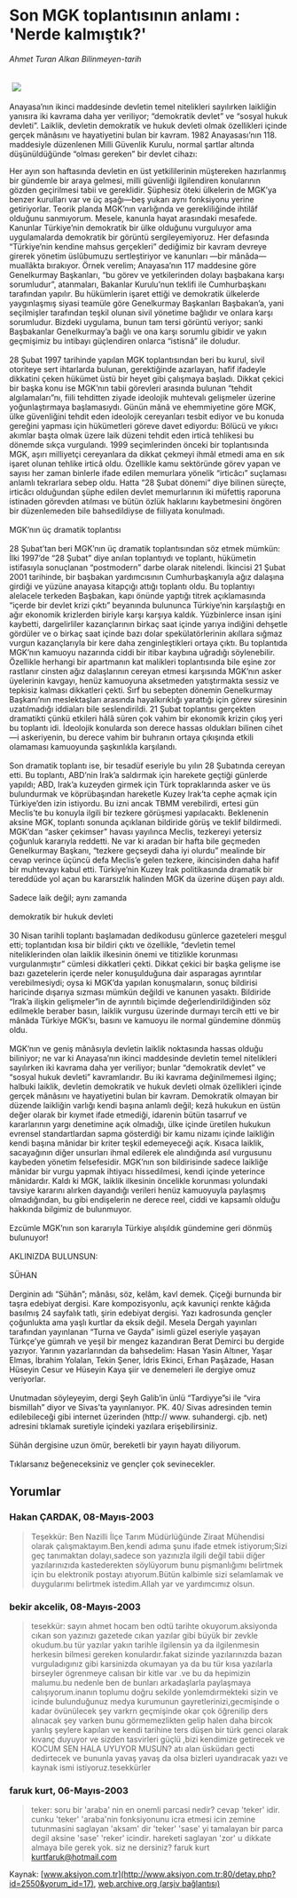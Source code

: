 # Son MGK toplantısının anlamı : 'Nerde kalmıştık?'

*Ahmet Turan Alkan Bilinmeyen-tarih*

<div>
 <font>
  <img border="0" height="1" src="/web/20031230101109im_/http://www.aksiyon.com.tr/images/blank.gif"/>
 </font>
 <font class="content">
  <p>
   <img border="0" hspace="5" src="http://web.archive.org/web/20031230101109im_/http://www.aksiyon.com.tr/resim/439/20.jpg" vspace="5"/>
  </p>
 </font>
 <font class="content">
  Anayasa’nın ikinci maddesinde devletin temel nitelikleri sayılırken laikliğin yanısıra iki kavrama daha yer veriliyor; “demokratik devlet” ve “sosyal hukuk devleti”. Laiklik, devletin demokratik ve hukuk devleti olmak özellikleri içinde gerçek mânâsını ve hayatiyetini bulan bir kavram. 1982 Anayasası’nın 118. maddesiyle düzenlenen Milli Güvenlik Kurulu, normal şartlar altında düşünüldüğünde “olması gereken” bir devlet cihazı:
 </font>
 <p>
  <font class="content">
   Her ayın son haftasında devletin en üst yetkililerinin müştereken hazırlanmış bir gündemle bir araya gelmesi, milli güvenliği ilgilendiren konularının gözden geçirilmesi tabii ve gereklidir. Şüphesiz öteki ülkelerin de MGK’ya benzer kurulları var ve üç aşağı—beş yukarı aynı fonksiyonu yerine getiriyorlar. Teorik planda MGK’nın varlığında ve gerekliliğinde ihtilâf olduğunu sanmıyorum. Mesele, kanunla hayat arasındaki mesafede. Kanunlar Türkiye’nin demokratik bir ülke olduğunu vurguluyor ama uygulamalarda demokratik bir görüntü sergileyemiyoruz. Her defasında “Türkiye’nin kendine mahsus gerçekleri” dediğimiz bir kavram devreye girerek yönetim üslûbumuzu sertleştiriyor ve kanunları —bir mânâda— muallâkta bırakıyor. Örnek verelim; Anayasa’nın 117 maddesine göre Genelkurmay Başkanları, “bu görev ve yetkilerinden dolayı başbakana karşı sorumludur”, atanmaları, Bakanlar Kurulu’nun teklifi ile Cumhurbaşkanı tarafından yapılır. Bu hükümlerin işaret ettiği ve demokratik ülkelerde yaygınlaşmış siyasi teamüle göre Genelkurmay Başkanları Başbakan’a, yani seçilmişler tarafından teşkil olunan sivil yönetime bağlıdır ve onlara karşı sorumludur. Bizdeki uygulama, bunun tam tersi görüntü veriyor; sanki Başbakanlar Genelkurmay’a bağlı ve ona karşı sorumlu gibidir ve yakın geçmişimiz bu intibayı güçlendiren onlarca “istisnâ” ile doludur.
   <br/>
   <br/>
   28 Şubat 1997 tarihinde yapılan MGK toplantısından beri bu kurul, sivil otoriteye sert ihtarlarda bulunan, gerektiğinde azarlayan, hafif ifadeyle dikkatini çeken hükümet üstü bir heyet gibi çalışmaya başladı. Dikkat çekici bir başka konu ise MGK’nın tabii görevleri arasında bulunan “tehdit algılamaları”nı, fiili tehditten ziyade ideolojik muhtevalı gelişmeler üzerine yoğunlaştırmaya başlamasıydı. Günün mânâ ve ehemmiyetine göre MGK, ülke güvenliğini tehdit eden ideolojik cereyanları tesbit ediyor ve bu konuda gereğini yapması için hükümetleri göreve davet ediyordu: Bölücü ve yıkıcı akımlar başta olmak üzere laik düzeni tehdit eden irticâ tehlikesi bu dönemde sıkça vurgulandı. 1999 seçimlerinden önceki bir toplantısında MGK, aşırı milliyetçi cereyanlara da dikkat çekmeyi ihmâl etmedi ama en sık işaret olunan tehlike irticâ oldu. Özellikle kamu sektöründe görev yapan ve sayısı her zaman binlerle ifade edilen memurlara yönelik “irticâcı” suçlaması anlamlı tekrarlara sebep oldu. Hatta “28 Şubat dönemi” diye bilinen süreçte, irticâcı olduğundan şüphe edilen devlet memurlarının iki müfettiş raporuna istinaden görevden atılması ve bütün özlük haklarını kaybetmesini öngören bir düzenlemeden bile bahsedildiyse de fiiliyata konulmadı.
   <br/>
   <br/>
   MGK’nın üç dramatik toplantısı
   <br/>
   <br/>
   28 Şubat’tan beri MGK’nın üç dramatik toplantısından söz etmek mümkün: İlki 1997’de “28 Şubat” diye anılan toplantıydı ve toplantı, hükümetin istifasıyla sonuçlanan “postmodern” darbe olarak nitelendi. İkincisi 21 Şubat 2001 tarihinde, bir başbakan yardımcısının Cumhurbaşkanıyla ağız dalaşına girdiği ve yüzüne anayasa kitapçığı attığı toplantı oldu. Bu toplantıyı alelacele terkeden Başbakan, kapı önünde yaptığı titrek açıklamasında “içerde bir devlet krizi çıktı” beyanında bulununca Türkiye’nin karşılaştığı en ağır ekonomik krizlerden biriyle karşı karşıya kaldık. Yüzbinlerce insan işini kaybetti, dargelirliler kazançlarının birkaç saat içinde yarıya indiğini dehşetle gördüler ve o birkaç saat içinde bazı dolar spekülatörlerinin akıllara sığmaz vurgun kazançlarıyla bir kere daha zenginleştikleri ortaya çıktı. Bu toplantıda MGK’nın kamuoyu nazarında ciddi bir itibar kaybına uğradığı söylenebilir. Özellikle herhangi bir apartmanın kat malikleri toplantısında bile eşine zor rastlanır cinsten ağız dalaşlarının cereyan etmesi karşısında MGK’nın asker üyelerinin kavgayı, henüz kamuoyuna aksetmeden yatıştırmakta sessiz ve tepkisiz kalması dikkatleri çekti. Sırf bu sebepten dönemin Genelkurmay Başkanı’nın meslektaşları arasında hayalkırıklığı yarattığı için görev süresinin uzatılmadığı iddiaları bile seslendirildi. 21 Şubat toplantısı gerçekten dramatikti çünkü etkileri hâlâ süren çok vahim bir ekonomik krizin çıkış yeri bu toplantı idi. İdeolojik konularda son derece hassas oldukları bilinen cihet—i askeriyenin, bu derece vahim bir buhranın ortaya çıkışında etkili olamaması kamuoyunda şaşkınlıkla karşılandı.
   <br/>
   <br/>
   Son dramatik toplantı ise, bir tesadüf eseriyle bu yılın 28 Şubatında cereyan etti. Bu toplantı, ABD’nin Irak’a saldırmak için harekete geçtiği günlerde yapıldı; ABD, Irak’a kuzeyden girmek için Türk topraklarında asker ve üs bulundurmak ve köprübaşından hareketle Kuzey Irak’ta cephe açmak için Türkiye’den izin istiyordu. Bu izni ancak TBMM verebilirdi, ertesi gün Meclis’te bu konuyla ilgili bir tezkere görüşmesi yapılacaktı. Beklenenin aksine MGK, toplantı sonunda açıklanan bildiride görüş ve teklif bildirmedi. MGK’dan “asker çekimser” havası yayılınca Meclis, tezkereyi yetersiz çoğunluk kararıyla reddetti. Ne var ki aradan bir hafta bile geçmeden Genelkurmay Başkanı, “tezkere geçseydi daha iyi olurdu” mealinde bir cevap verince üçüncü defa Meclis’e gelen tezkere, ikincisinden daha hafif bir muhtevayı kabul etti. Türkiye’nin Kuzey Irak politikasında dramatik bir tereddüde yol açan bu kararsızlık halinden MGK da üzerine düşen payı aldı.
   <br/>
   <br/>
   Sadece laik değil; aynı zamanda
   <br/>
   <br/>
   demokratik bir hukuk devleti
   <br/>
   <br/>
   30 Nisan tarihli toplantı başlamadan dedikodusu günlerce gazeteleri meşgul etti; toplantıdan kısa bir bildiri çıktı ve özellikle, “devletin temel niteliklerinden olan laiklik ilkesinin önemi ve titizlikle korunması vurgulanmıştır” cümlesi dikkatleri çekti. Dikkat çekici bir başka gelişme ise bazı gazetelerin içerde neler konuşulduğuna dair asparagas ayrıntılar verebilmesiydi; oysa ki MGK’da yapılan konuşmaların, sonuç bildirisi haricinde dışarıya sızması mümkün değildi ve kanunen yasaktı. Bildiride “Irak’a ilişkin gelişmeler”in de ayrıntılı biçimde değerlendirildiğinden söz edilmekle beraber basın, laiklik vurgusu üzerinde durmayı tercih etti ve bir mânâda Türkiye MGK’sı, basını ve kamuoyu ile normal gündemine dönmüş oldu.
   <br/>
   <br/>
   MGK’nın ve geniş mânâsıyla devletin laiklik noktasında hassas olduğu biliniyor; ne var ki Anayasa’nın ikinci maddesinde devletin temel nitelikleri sayılırken iki kavrama daha yer veriliyor; bunlar “demokratik devlet” ve “sosyal hukuk devleti” kavramlarıdır. Bu iki kavrama değinilmemesi ilginç; halbuki laiklik, devletin demokratik ve hukuk devleti olmak özellikleri içinde gerçek mânâsını ve hayatiyetini bulan bir kavram. Demokratik olmayan bir düzende laikliğin varlığı kendi başına anlamlı değil; kezâ hukukun en üstün değer olarak bir kıymet ifade etmediği, idarenin bütün tasarruf ve kararlarının yargı denetimine açık olmadığı, ülke içinde üretilen hukukun evrensel standartlardan sapma gösterdiği bir kamu nizamı içinde laikliğin kendi başına mânidar bir kriter teşkil edemeyeceği açık. Kısaca laiklik, sacayağının diğer unsurları ihmal edilerek ele alındığında asıl vurgusunu kaybeden yönetim felsefesidir. MGK’nın son bildirisinde sadece laikliğe mânidar bir vurgu yapmak ihtiyacı hissedilmesi, kendi içinde yeterince mânidardır. Kaldı ki MGK, laiklik ilkesinin öncelikle korunması yolundaki tavsiye kararını alırken dayandığı verileri henüz kamuoyuyla paylaşmış olmadığından, bu gibi endişelerin ne derece reel, ciddi ve kapsamlı olduğu hakkında bilgimiz de bulunmuyor.
   <br/>
   <br/>
   Ezcümle MGK’nın son kararıyla Türkiye alışıldık gündemine geri dönmüş bulunuyor!
   <br/>
   <br/>
   AKLINIZDA BULUNSUN:
   <br/>
   <br/>
   SÜHAN
   <br/>
   <br/>
   Derginin adı “Sühân”; mânâsı, söz, kelâm, kavl demek. Çiçeği burnunda bir taşra edebiyat dergisi. Kare kompozisyonlu, açık kavuniçi renkte kâğıda basılmış 24 sayfalık tatlı, şirin edebiyat dergisi. Yazı kadrosunda gençler çoğunlukta ama yaşlı kurtlar da eksik değil. Mesela Dergah yayınları tarafından yayınlanan “Turna ve Gayda” isimli güzel eseriyle yaşayan Türkçe’ye gümrah ve yeşil bir mengez kazandıran Berat Demirci bu dergide yazıyor. Yarının yazarlarından da bahsedelim: Hasan Yasin Altıner, Yaşar Elmas, İbrahim Yolalan, Tekin Şener, İdris Ekinci, Erhan Paşâzade, Hasan Hüseyin Cesur ve Hüseyin Kaya şiir ve denemeleri ile dergiye omuz veriyorlar.
   <br/>
   <br/>
   Unutmadan söyleyeyim, dergi Şeyh Galib’in ünlü “Tardiyye”si ile “vira bismillah” diyor ve Sivas’ta yayınlanıyor. PK. 40/ Sivas adresinden temin edilebileceği gibi internet üzerinden (http:// www. suhandergi. cjb. net) adresini tıklamak suretiyle içindeki yazılara erişebilirsiniz.
   <br/>
   <br/>
   Sühân dergisine uzun ömür, bereketli bir yayın hayatı diliyorum.
   <br/>
   <br/>
   Tıklarsanız beğeneceksiniz ve gençler çok sevinecekler.
   <br/>
  </font>
 </p>
</div>


## Yorumlar

### Hakan ÇARDAK, 08-Mayıs-2003
> Teşekkür: 
> Ben Nazilli İlçe Tarım Müdürlüğünde Ziraat Mühendisi olarak çalışmaktayım.Ben,kendi adıma şunu ifade etmek istiyorum;Sizi geç tanımaktan dolayı,sadece son yazınızla ilgili değil tabii diğer yazılarınızıda kastederekten söylüyorum bunu pişmanlığımı belirtmek için bu elektronik postayı atıyorum.Bütün kalbimle sizi selamlamak ve duygularımı belirtmek istedim.Allah yar ve yardımcımız olsun.

### bekir akcelik, 08-Mayıs-2003
> tesekkür: 
> sayın ahmet hocam ben odtü tarihte okuyorum.aksiyonda cıkan son yazınızı gazetede cıkan yazılar gibi büyük bir zevkle okudum.bu tür yazılar yakın tarihle ilgilensin ya da ilgilenmesin herkesin bilmesi gereken konulardır.fakat sizinde yazılarınızda bazan vurguladıgınız gibi karsinizda okumayan ya da bu tür kısa yazılarla birseyler ögrenmeye calısan bir kitle var .ve bu da hepimizin malumu.bu nedenle ben de bunları arkadaşlarla paylaşmaya calışıyorum.inanın toplumu doğru sekilde yonlemdırmekteki sizin ve icinde bulunduğunuz medya kurumunun gayretlerinizi,gecmişinde o kadar övünülecek şey varkrn geçmişinde okar çok öğrenilip ders alınacak şey varken bunu görmemezlikten gelip halen daha bircok yanlış şeylere kapılan ve kendi tarihine ters düşen bir türk genci olarak kıvanç duyuyor ve sizden tasvirleri güçlü ,bizi kendimize getirecek ve KOCUM SEN HALA UYUYOR MUSUN? atı alan üsküdarı gecti dedirtecek ve bununla yavaş yavaş da olsa bizleri uyandıracak yazı ve kaynak ismi istiyoruz.tesekkürler

### faruk kurt, 06-Mayıs-2003
> teker: 
> soru bir 'araba' nin en onemli parcasi nedir? cevap  'teker' idir. cunku 'teker' 'araba'nin fonksiyonunu icra etmesi icin zemine tutunmasini saglayan 'aksam' dir 'teker' 'sase' yi tamalayan bir parca degil aksine 'sase' 'reker' icindir. hareketi saglayan 'zor' u dikkate almaya bile gerek yok. siz ne dersiniz?  faruk kurt  kurtfaruk@hotmail.com

Kaynak: [www.aksiyon.com.tr](http://www.aksiyon.com.tr:80/detay.php?id=2550&yorum_id=17), [web.archive.org (arşiv bağlantısı)](http://web.archive.org/web/20031230101109/http://www.aksiyon.com.tr:80/detay.php?id=2550&yorum_id=17)
